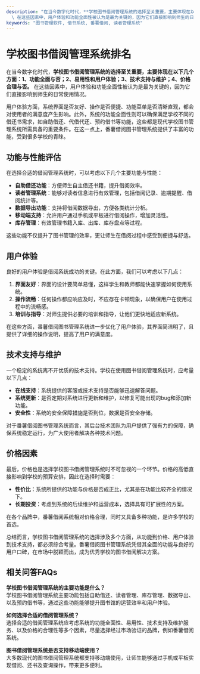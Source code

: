 ```yaml
---
description: "在当今数字化时代，**学校图书借阅管理系统的选择至关重要，主要体现在以下几个方面：1、功能全面与否；2、易用性和用户体验；3、技术支持与维护；4、价格合理与否。**\
  \ 在这些因素中，用户体验和功能全面性被认为是最为关键的，因为它们直接影响到师生的日常使用情况。"
keywords: "图书管理软件, 借书系统, 番薯借阅, 读者管理系统"
---
```

# 学校图书借阅管理系统排名

在当今数字化时代，**学校图书借阅管理系统的选择至关重要，主要体现在以下几个方面：1、功能全面与否；2、易用性和用户体验；3、技术支持与维护；4、价格合理与否。** 在这些因素中，用户体验和功能全面性被认为是最为关键的，因为它们直接影响到师生的日常使用情况。

用户体验方面，系统界面是否友好、操作是否便捷、功能菜单是否清晰直观，都会对使用者的满意度产生影响。此外，系统的功能全面性则可以确保满足学校不同的借还书需求，如自助借还、代借代还、预约借书等功能，这些都是现代学校图书管理系统所需具备的重要条件。在这一点上，番薯借阅图书管理系统提供了丰富的功能，受到很多学校的青睐。

## 功能与性能评估

在选择合适的借阅管理系统时，可以考虑以下几个主要功能与性能：

- **自助借还功能**：方便师生自主借还书籍，提升借阅效率。
- **读者管理系统**：能够对读者信息进行有效管理，包括借阅记录、逾期提醒、借阅统计等。
- **数据导出功能**：支持将借阅数据导出，方便各类统计分析。
- **移动端支持**：允许用户通过手机或平板进行借阅操作，增加灵活性。
- **库存管理**：有效管理书籍入库、出库、库存盘点等过程。

这些功能不仅提升了图书管理的效率，更让师生在借阅过程中感受到便捷与舒适。

## 用户体验

良好的用户体验是借阅系统成功的关键。在此方面，我们可以考虑以下几点：

1. **界面友好**：界面的设计要简单易懂，这样学生和教师都能快速掌握如何使用系统。
2. **操作流畅**：任何操作都应响应及时，不应存在卡顿现象，以确保用户在使用过程中的流畅感。
3. **培训与指导**：对师生提供必要的培训和指导，让他们更快地适应新系统。

在这些方面，番薯借阅图书管理系统进一步优化了用户体验，其界面简洁明了，且提供了详细的操作说明，提高了用户的满意度。

## 技术支持与维护

一个稳定的系统离不开优质的技术支持。学校在使用图书借阅管理系统时，应考量以下几点：
- **在线支持**：系统提供的客服或技术支持是否能够迅速解答问题。
- **系统更新**：是否定期对系统进行更新和维护，以修复可能出现的bug和添加新功能。
- **安全性**：系统的安全保障措施是否到位，数据是否安全存储。

对于番薯借阅图书管理系统而言，其后台技术团队为用户提供了强有力的保障，确保系统稳定运行，为广大使用者解决各种技术问题。

## 价格因素

最后，价格也是选择学校图书借阅管理系统时不可忽视的一个环节。价格的高低直接影响到学校的预算安排，因此在选择时需要：

- **性价比**：系统所提供的功能与价格是否成正比，尤其是在功能比较齐全的情况下。
- **长期投资**：考虑到系统的后续维护和运营成本，选择具有可扩展性的方案。

在各个品牌中，番薯借阅系统相对价格合理，同时又具备多种功能，是许多学校的首选。

总结而言，学校图书借阅管理系统的选择涉及多个方面，从功能到价格、用户体验到技术支持，都必须综合考量。番薯借阅图书管理系统凭借其全面的功能与良好的用户口碑，在市场中脱颖而出，成为优秀学校的图书借阅解决方案。

## 相关问答FAQs

**学校图书借阅管理系统的主要功能是什么？**  
学校图书借阅管理系统主要功能包括自助借还、读者管理、库存管理、数据导出、以及预约借书等，通过这些功能能够提升图书馆的运营效率和用户体验。

**如何选择合适的借阅管理系统？**  
选择合适的借阅管理系统应考虑系统的功能全面性、易用性、技术支持及维护服务、以及价格的合理性等多个因素，尽量选择经过市场验证的品牌，例如番薯借阅系统。

**图书借阅管理系统是否支持移动端使用？**  
大多数现代的图书借阅管理系统都支持移动端使用，让师生能够通过手机或平板实现借阅、还书及查询操作，带来更多便利。
